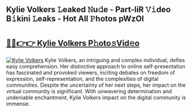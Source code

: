 ## Kylie Volkers 𝙻eaked 𝙽u𝚍e - Part-liR 𝚅𝚒deo B𝚒kini 𝙻eaks - Hot All 𝙿hotos pWzOl

# <h2><a href="http://ld1o9io.urlbe.top/?page=Kylie+Volkers">🔗🔗👉👉 Kylie Volkers P𝚑oto𝚜Vid𝚎o</a></h2>

[![Kylie Volkers](https://i.imgur.com/eBuTRDB.gif)](http://ld1o9io.urlbe.top/?page=Kylie+Volkers)
Kylie Volkers, an intriguing and complex individual, defies easy comprehension. Her distinctive approach to online self-presentation has fascinated and provoked viewers, inciting debates on freedom of expression, self-representation, and the complexities of digital communities. Despite the uncertainty of her next steps, her impact on the virtual community is significant. With unwavering determination and undeniable enchantment, Kylie Volkers impact on the digital community is immense.
